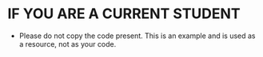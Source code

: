 # IF YOU ARE A CURRENT STUDENT
- Please do not copy the code present. This is an example and is used as a resource, not as your code. 